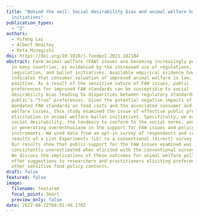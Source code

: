 ```yaml
---
title: "Behind the veil: Social desirability bias and animal welfare ballot
  initiatives"
publication_types:
  - "2"
authors:
  - Yufeng Lai
  - Albert Boaitey
  - Kota Minegishi
doi: https://doi.org/10.1016/j.foodpol.2021.102184
abstract: Farm animal welfare (FAW) issues are becoming increasingly political
  in many countries, as evidenced by the increased use of regulations,
  legislation, and ballot initiatives. Available empirical evidence however,
  indicates that consumer valuation of improved animal welfare is low, although
  positive. As a result of the sensitive nature of FAW issues, public
  preferences for improved FAW standards can be susceptible to social
  desirability bias leading to disparities between regulatory standards and the
  public’s “true” preferences. Given the potential negative impacts of high
  mandated FAW standards on food costs and the associated consumer and producer
  welfare losses, this study examined the issue of effective public preference
  elicitation in animal welfare ballot initiatives. Specifically, we examined
  social desirability, the tendency to conform to the social norms, and its role
  in generating overenthusiasm in the support for FAW issues and policy
  instruments. We used data from an opt-in survey of respondents and compared
  results of a List Experiments (LE) to a conventional (direct) survey format.
  Our results show that public support for the FAW issues examined was
  consistently overestimated when elicited with the conventional survey format.
  We discuss the implications of these outcomes for animal welfare policy and
  offer suggestions to researchers and practitioners eliciting preferences in
  other sensitive food policy contexts.
draft: false
featured: false
image:
  filename: featured
  focal_point: Smart
  preview_only: false
date: 2022-08-22T04:01:49.170Z
---
```


